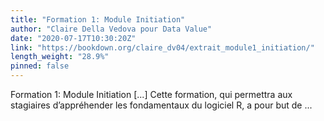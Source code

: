 ```yaml
---
title: "Formation 1: Module Initiation"
author: "Claire Della Vedova pour Data Value"
date: "2020-07-17T10:30:20Z"
link: "https://bookdown.org/claire_dv04/extrait_module1_initiation/"
length_weight: "28.9%"
pinned: false
---
```


Formation 1: Module Initiation [...] Cette formation, qui permettra aux stagiaires d’appréhender les fondamentaux du logiciel R, a pour but de ...
